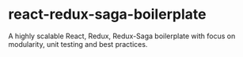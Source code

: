 # react-redux-saga-boilerplate
A highly scalable React, Redux, Redux-Saga boilerplate with focus on modularity, unit testing and best practices.
